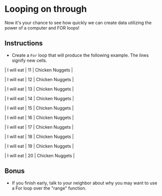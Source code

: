# Looping on through

Now it's your chance to see how quickly we can create data utilizing the power of a computer and FOR loops!

## Instructions

* Create a `For` loop that will produce the following example. The lines signify new cells.

| I will eat | 11 | Chicken Nuggets |


| I will eat | 12 | Chicken Nuggets |

| I will eat | 13 | Chicken Nuggets |

| I will eat | 14 | Chicken Nuggets |

| I will eat | 15 | Chicken Nuggets |

| I will eat | 16 | Chicken Nuggets |

| I will eat | 17 | Chicken Nuggets |

| I will eat | 18 | Chicken Nuggets |

| I will eat | 19 | Chicken Nuggets |

| I will eat | 20 | Chicken Nuggets |

## Bonus

* If you finish early, talk to your neighbor about why you may want to use a For loop over the "range" function.
